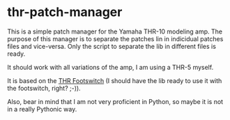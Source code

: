# thr-patch-manager

This is a simple patch manager for the Yamaha THR-10 modeling amp. The purpose of this manager is to separate the patches lin in indicidual patches files and vice-versa. Only the script to separate the lib in different files is ready.

It should work with all variations of the amp, I am using a THR-5 myself.

It is based on the [THR Footswitch](https://github.com/MathisRosenhauer/THR_Footswitch) (I should have the lib ready to use it with the footswitch, right? ;-)).

Also, bear in mind that I am not very proficient in Python, so maybe it is not in a really Pythonic way.
